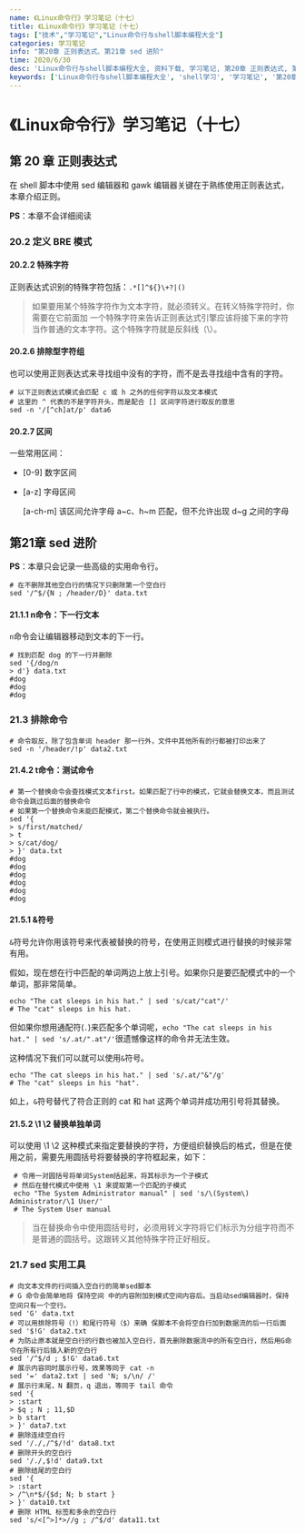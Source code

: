 ```yaml
---
name: 《Linux命令行》学习笔记（十七）
title: 《Linux命令行》学习笔记（十七）
tags: ["技术","学习笔记","Linux命令行与shell脚本编程大全"]
categories: 学习笔记
info: "第20章 正则表达式、第21章 sed 进阶"
time: 2020/6/30
desc: 'Linux命令行与shell脚本编程大全, 资料下载, 学习笔记, 第20章 正则表达式, 第21章 sed 进阶'
keywords: ['Linux命令行与shell脚本编程大全', 'shell学习', '学习笔记', '第20章 正则表达式', '第21章 sed 进阶']
---
```


# 《Linux命令行》学习笔记（十七）

## 第 20 章 正则表达式

在 shell 脚本中使用 sed 编辑器和 gawk 编辑器关键在于熟练使用正则表达式，本章介绍正则。

**PS**：本章不会详细阅读

### 20.2 定义 BRE 模式

#### 20.2.2 特殊字符

正则表达式识别的特殊字符包括：`.*[]^${}\+?|()`

> 如果要用某个特殊字符作为文本字符，就必须转义。在转义特殊字符时，你需要在它前面加 一个特殊字符来告诉正则表达式引擎应该将接下来的字符当作普通的文本字符。这个特殊字符就是反斜线（\）。 

#### 20.2.6 排除型字符组

也可以使用正则表达式来寻找组中没有的字符，而不是去寻找组中含有的字符。

```shell
# 以下正则表达式模式会匹配 c 或 h 之外的任何字符以及文本模式
# 这里的 ^ 代表的不是字符开头，而是配合 [] 区间字符进行取反的意思
sed -n '/[^ch]at/p' data6
```

#### 20.2.7 区间

一些常用区间：

- [0-9] 数字区间

- [a-z] 字母区间

  [a-ch-m] 该区间允许字母 a~c、h~m 匹配，但不允许出现 d~g 之间的字母

## 第21章 sed 进阶

**PS**：本章只会记录一些高级的实用命令行。

```shell
# 在不删除其他空白行的情况下只删除第一个空白行
sed '/^$/{N ; /header/D}' data.txt
```

#### 21.1.1 n命令：下一行文本

`n`命令会让编辑器移动到文本的下一行。

```shell
# 找到匹配 dog 的下一行并删除
sed '{/dog/n
> d'} data.txt
#dog
#dog
#dog
```

### 21.3 排除命令

```shell
# 命令取反，除了包含单词 header 那一行外，文件中其他所有的行都被打印出来了
sed -n '/header/!p' data2.txt
```

#### 21.4.2 t命令：测试命令

```shell
# 第一个替换命令会查找模式文本first。如果匹配了行中的模式，它就会替换文本，而且测试命令会跳过后面的替换命令
# 如果第一个替换命令未能匹配模式，第二个替换命令就会被执行。
sed '{
> s/first/matched/
> t
> s/cat/dog/
> }' data.txt
#dog
#dog
#dog
#dog
#dog
#dog
```

#### 21.5.1 &符号

`&`符号允许你用该符号来代表被替换的符号，在使用正则模式进行替换的时候非常有用。

假如，现在想在行中匹配的单词两边上放上引号。如果你只是要匹配模式中的一个单词，那非常简单。

```shell
echo "The cat sleeps in his hat." | sed 's/cat/"cat"/'
# The "cat" sleeps in his hat.
```

但如果你想用通配符(`.`)来匹配多个单词呢，`echo "The cat sleeps in his hat." | sed 's/.at/".at"/'`很遗憾像这样的命令并无法生效。

这种情况下我们可以就可以使用`&`符号。

```shell
echo "The cat sleeps in his hat." | sed 's/.at/"&"/g'
# The "cat" sleeps in his "hat".
```

如上，`&`符号替代了符合正则的 cat 和 hat 这两个单词并成功用引号将其替换。

#### 21.5.2 \1 \2 替换单独单词

可以使用 \1 \2 这种模式来指定要替换的字符，方便组织替换后的格式，但是在使用之前，需要先用圆括号将要替换的字符框起来，如下：

```shell
 # 令用一对圆括号将单词System括起来，将其标示为一个子模式
 # 然后在替代模式中使用 \1 来提取第一个匹配的子模式
 echo "The System Administrator manual" | sed 's/\(System\) Administrator/\1 User/'
 # The System User manual
```

> 当在替换命令中使用圆括号时，必须用转义字符将它们标示为分组字符而不是普通的圆括号。这跟转义其他特殊字符正好相反。 

### 21.7 sed 实用工具

```shell
# 向文本文件的行间插入空白行的简单sed脚本
# G 命令会简单地将 保持空间 中的内容附加到模式空间内容后。当启动sed编辑器时，保持空间只有一个空行。
sed 'G' data.txt
# 可以用排除符号（!）和尾行符号（$）来确 保脚本不会将空白行加到数据流的后一行后面
sed '$!G' data2.txt
# 为防止原本就是空白行的行数也被加入空白行，首先删除数据流中的所有空白行，然后用G命令在所有行后插入新的空白行
sed '/^$/d ; $!G' data6.txt
# 展示内容同时展示行号，效果等同于 cat -n
sed '=' data2.txt | sed 'N; s/\n/ /' 
# 展示行末尾，N 翻页，q 退出，等同于 tail 命令
sed '{
> :start
> $q ; N ; 11,$D
> b start
> }' data7.txt
# 删除连续空白行
sed '/./,/^$/!d' data8.txt
# 删除开头的空白行
sed '/./,$!d' data9.txt
# 删除结尾的空白行
sed '{
> :start
> /^\n*$/{$d; N; b start }
> }' data10.txt
# 删除 HTML 标签和多余的空白行
sed 's/<[^>]*>//g ; /^$/d' data11.txt
```


